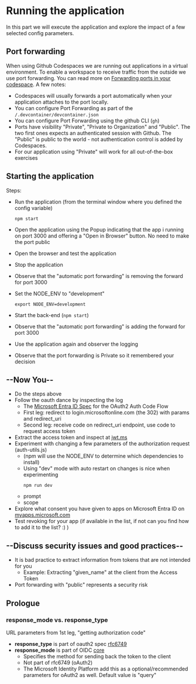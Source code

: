 # Running the application

In this part we will execute the application and explore the impact of a few selected config parameters.

## Port forwarding

When using Github Codespaces we are running out applications in a virtual environment. To enable a workspace to receive traffic from the outside we use port forwarding. You can read more on [Forwarding ports in your codespace](https://docs.github.com/en/codespaces/developing-in-a-codespace/forwarding-ports-in-your-codespace). A few notes:

- Codespaces will usually forwards a port automatically when your application attaches to the port locally.
- You can configure Port Forwarding as part of the `/.devcontainer/devcontainer.json`
- You can configure Port Forwarding using the github CLI (`gh`)
- Ports have visibility "Private", "Private to Organization" and "Public". The two first ones expects an authenticated session with Github. The "Public" is public to the world - not authentication control is added by Codespaces.
- For our application using "Private" will work for all out-of-the-box exercises

## Starting the application


Steps:

* Run the application (from the terminal window where you defined the config variable)
  ```shell
  npm start
  ```
* Open the application using the Popup indicating that the app i running on port 3000 and offering a "Open in Browser" button. No need to make the port public
* Open the browser and test the application
* Stop the application
* Observe that the "automatic port forwarding" is removing the forward for port 3000
* Set the NODE_ENV to "development"

  ```shell
  export NODE_ENV=development
  ```

* Start the back-end (`npm start`)
* Observe that the "automatic port forwarding" is adding the forward for port 3000
* Use the application again and observer the logging
* Observe that the port forwarding is Private so it remembered your decision

## --Now You--

* Do the steps above
* Follow the oauth dance by inspecting the log
  * The [Microsoft Entra ID Spec](https://docs.microsoft.com/en-us/azure/active-directory/develop/v2-oauth2-auth-code-flow) for the OAuth2 Auth Code Flow
  * First leg: redirect to login.microsoftonline.com (the 302) with params and redirect_uri
  * Second leg: receive code on redirect_uri endpoint, use code to request access token 
* Extract the access token and inspect at [jwt.ms](https://jwt.ms)
* Experiment with changing a few parameters of the authorization request (auth-utils.js)
  * (npm will use the NODE_ENV to determine which dependencies to install)
  * Using "dev" mode with auto restart on changes is nice when experimenting
    ```shell
    npm run dev
    ````
  * prompt
  * scope
* Explore what consent you have given to apps on Microsoft Entra ID on [myapps.microsoft.com](https://myapps.microsoft.com/)
 * Test revoking for your app (if available in the list, if not can you find how to add it to the list? :) )

## --Discuss security issues and good practices--

* It is bad practice to extract information from tokens that are not intended for you
  * Example: Extracting "given_name" at the client from the Access Token
* Port forwarding with "public" represents a security risk

## Prologue

### response_mode vs. response_type
URL parameters from 1st leg, "getting authorization code"
* **response_type** is part of oauth2 spec [rfc6749](https://datatracker.ietf.org/doc/html/rfc6749)
* **response_mode** is part of OIDC [core](https://openid.net/specs/openid-connect-core-1_0.html)
  * Specifies the method for sending back the token to the client
  * Not part of rfc6749 (oAuth2)
  * The Microsoft Identity Platform add this as a optional/recommended parameters for oAuth2 as well. Default value is "query"
